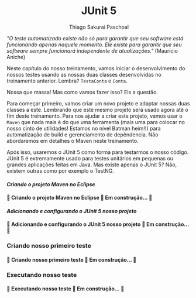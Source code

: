 <h1 align="center">JUnit 5</h1>
<p align="center">Thiago Sakurai Paschoal</p>


*"O teste automatizado existe não só para garantir que seu software está funcionando apenas naquele momento. Ele existe para garantir que seu software sempre funcionará independente de atualizações."* (Maurício Aniche)

Neste capítulo do nosso treinamento, vamos iniciar o desenvolvimento do nossos testes usando as nossas duas classes desenvolvidas no treinamento anterior. Lembra? `TestaConta` e `Conta`.

Nossa que massa! Mas como vamos fazer isso? Eis a questão.

Para começar primeiro, vamos criar um novo projeto e adaptar nossas duas classes a este. Lembrando que este mesmo projeto será usado agora até o fim deste treinamento. Para nos ajudar a criar este projeto, vamos usar o `Maven` que nada mais é do que uma ferramenta (mais uma para colocar no nosso cinto de utilidades! Estamos no nível Batman heim!!) para automatização de build e gerenciamento de depêndencia. Não abordaremos em detalhes o Maven neste treinamento.

Após isso, usaremos o JUnit 5 como forma para testarmos o nosso código. JUnit 5 é extremamente usado para testes unitários em pequenas ou grandes aplicações feitas em Java. Mas existe apenas o JUnit 5? Não, existem outras como por exemplo o TestNG.

#### ***Criando o projeto Maven no Eclipse***
<h4> 
	🚧  Criando o projeto Maven no Eclipse 🚀 Em construção...  🚧
</h4>

#### ***Adicionando e configurando o JUnit 5 nosso projeto***
<h4> 
	🚧  Adicionando e configurando o JUnit 5 nosso projeto 🚀 Em construção...  🚧
</h4>

### Criando nosso primeiro teste
<h4> 
	🚧  Criando nosso primeiro teste 🚀 Em construção...  🚧
</h4>

### Executando nosso teste
<h4> 
	🚧  Executando nosso teste 🚀 Em construção...  🚧
</h4>
